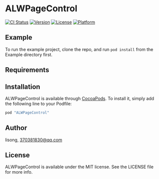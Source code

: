 # ALWPageControl

[![CI Status](http://img.shields.io/travis/lisong/ALWPageControl.svg?style=flat)](https://travis-ci.org/lisong/ALWPageControl)
[![Version](https://img.shields.io/cocoapods/v/ALWPageControl.svg?style=flat)](http://cocoapods.org/pods/ALWPageControl)
[![License](https://img.shields.io/cocoapods/l/ALWPageControl.svg?style=flat)](http://cocoapods.org/pods/ALWPageControl)
[![Platform](https://img.shields.io/cocoapods/p/ALWPageControl.svg?style=flat)](http://cocoapods.org/pods/ALWPageControl)

## Example

To run the example project, clone the repo, and run `pod install` from the Example directory first.

## Requirements

## Installation

ALWPageControl is available through [CocoaPods](http://cocoapods.org). To install
it, simply add the following line to your Podfile:

```ruby
pod "ALWPageControl"
```

## Author

lisong, 370381830@qq.com

## License

ALWPageControl is available under the MIT license. See the LICENSE file for more info.
